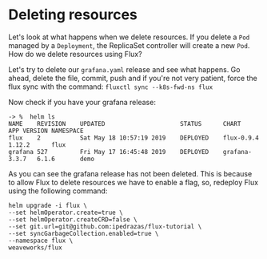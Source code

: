 
# Deleting resources

Let's look at what happens when we delete resources. If you delete a `Pod` managed by a `Deployment`, the ReplicaSet 
controller will create a new `Pod`. How do we delete resources using Flux?

Let's try to delete our `grafana.yaml` release and see what happens. Go ahead, delete the file, commit, push and if 
you're not very patient, force the flux sync with the command: `fluxctl sync --k8s-fwd-ns flux`

Now check if you have your grafana release:

```
-> %  helm ls
NAME   	REVISION	UPDATED                 	STATUS  	CHART        	APP VERSION	NAMESPACE
flux   	2       	Sat May 18 10:57:19 2019	DEPLOYED	flux-0.9.4   	1.12.2     	flux
grafana	527     	Fri May 17 16:45:48 2019	DEPLOYED	grafana-3.3.7	6.1.6      	demo
```

As you can see the grafana release has not been deleted. This is because to allow Flux to delete resources we have to 
enable a flag, so, redeploy Flux using the following command:


```
helm upgrade -i flux \
--set helmOperator.create=true \
--set helmOperator.createCRD=false \
--set git.url=git@github.com:ipedrazas/flux-tutorial \
--set syncGarbageCollection.enabled=true \
--namespace flux \
weaveworks/flux
```
